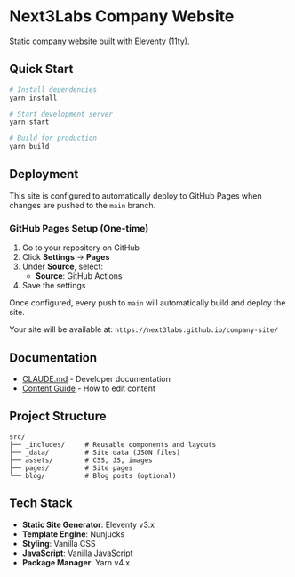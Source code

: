 # Next3Labs Company Website

Static company website built with Eleventy (11ty).

## Quick Start

```bash
# Install dependencies
yarn install

# Start development server
yarn start

# Build for production
yarn build
```

## Deployment

This site is configured to automatically deploy to GitHub Pages when changes are pushed to the `main` branch.

### GitHub Pages Setup (One-time)

1. Go to your repository on GitHub
2. Click **Settings** → **Pages**
3. Under **Source**, select:
   - **Source**: GitHub Actions
4. Save the settings

Once configured, every push to `main` will automatically build and deploy the site.

Your site will be available at: `https://next3labs.github.io/company-site/`

## Documentation

- [CLAUDE.md](./CLAUDE.md) - Developer documentation
- [Content Guide](./docs/content-guide.md) - How to edit content

## Project Structure

```
src/
├── _includes/     # Reusable components and layouts
├── _data/         # Site data (JSON files)
├── assets/        # CSS, JS, images
├── pages/         # Site pages
└── blog/          # Blog posts (optional)
```

## Tech Stack

- **Static Site Generator**: Eleventy v3.x
- **Template Engine**: Nunjucks
- **Styling**: Vanilla CSS
- **JavaScript**: Vanilla JavaScript
- **Package Manager**: Yarn v4.x
